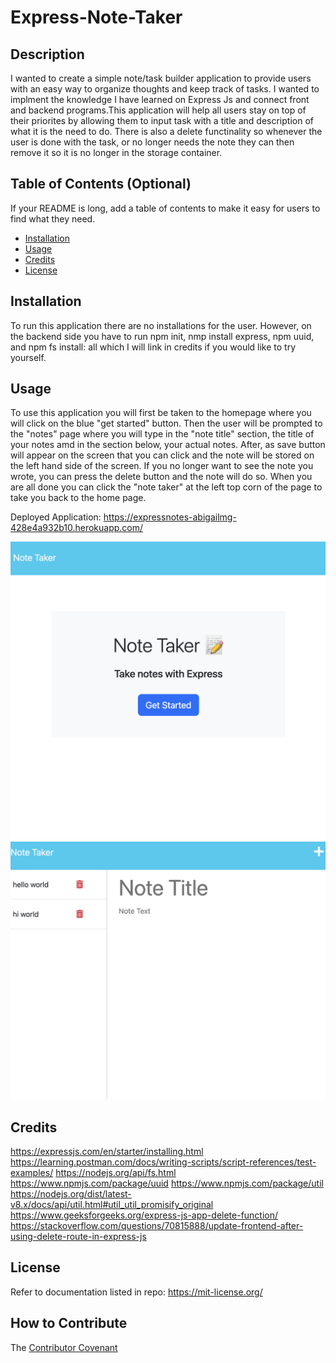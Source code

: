 # Express-Note-Taker

## Description

I wanted to create a simple note/task builder application to provide users with an easy way to organize thoughts and keep track of tasks. I wanted to implment the knowledge I have learned on Express Js and connect front and backend programs.This application will help all users stay on top of their priorites by allowing them to input task with a title and description of what it is the need to do. There is also a delete functinality so whenever the user is done with the task, or no longer needs the note they can then remove it so it is no longer in the storage container.

## Table of Contents (Optional)

If your README is long, add a table of contents to make it easy for users to find what they need.

- [Installation](#installation)
- [Usage](#usage)
- [Credits](#credits)
- [License](#license)

## Installation

To run this application there are no installations for the user. However, on the backend side you have to run npm init, nmp install express, npm uuid, and npm fs install: all which I will link in credits if you would like to try yourself.

## Usage

To use this application you will first be taken to the homepage where you will click on the blue "get started" button. Then the user will be prompted to the "notes" page where you will type in the "note title" section, the title of your notes amd in the section below, your actual notes. After, as save button will appear on the screen that you can click and the note will be stored on the left hand side of the screen. If you no longer want to see the note you wrote, you can press the delete button and the note will do so. When you are all done you can click the "note taker" at the left top corn of the page to take you back to the home page.

Deployed Application: https://expressnotes-abigailmg-428e4a932b10.herokuapp.com/

![alt text](./images/Screenshot%202023-07-29%20at%205.33.29%20AM.png)
![alt text](./images/notespage.png)

## Credits

https://expressjs.com/en/starter/installing.html
https://learning.postman.com/docs/writing-scripts/script-references/test-examples/
https://nodejs.org/api/fs.html
https://www.npmjs.com/package/uuid
https://www.npmjs.com/package/util
https://nodejs.org/dist/latest-v8.x/docs/api/util.html#util_util_promisify_original
https://www.geeksforgeeks.org/express-js-app-delete-function/
https://stackoverflow.com/questions/70815888/update-frontend-after-using-delete-route-in-express-js

## License

Refer to documentation listed in repo: https://mit-license.org/


## How to Contribute

 The [Contributor Covenant](https://www.contributor-covenant.org/) 

